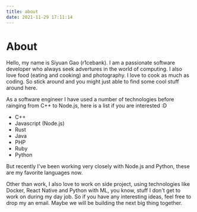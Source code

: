 ```yaml
---
title: about
date: 2021-11-29 17:11:14
---
```


# About

Hello, my name is Siyuan Gao (r1cebank). I am a passionate software developer who always seek advertures in the world of computing. I also love food (eating and cooking) and photography. I love to cook as much as coding. So stick around and you might just able to find some cool stuff around here.

As a software engineer I have used a number of technologies before rainging from C++ to Node.js, here is a list if you are interested :D

* C++
* Javascript (Node.js)
* Rust
* Java
* PHP
* Ruby
* Python

But recently I've been working very closely with Node.js and Python, these are my favorite languages now.

Other than work, I also love to work on side project, using technologies like Docker, React Native and Python with ML, you know, stuff I don't get to work on during my day job. So if you have any interesting ideas, feel free to drop my an email. Maybe we will be building the next big thing together.
